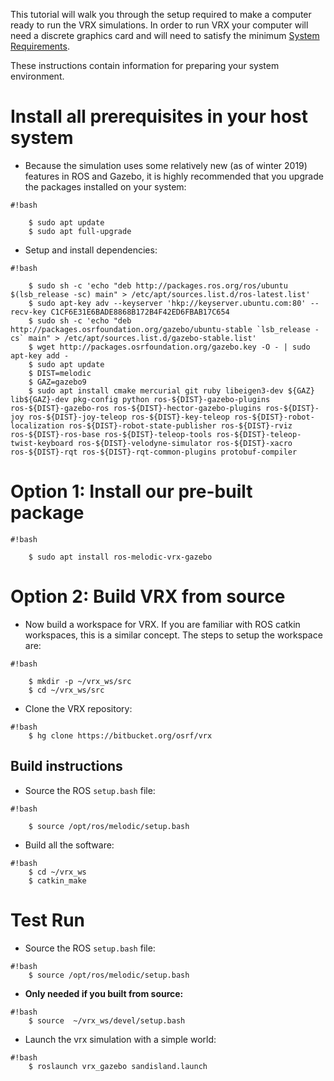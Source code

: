This tutorial will walk you through the setup required to make a computer ready to run the VRX simulations. In order to run VRX your computer will need a discrete graphics card and will need to satisfy the minimum [System Requirements](https://bitbucket.org/osrf/vrx/wiki/system_requirements).

These instructions contain information for preparing your system environment.

# Install all prerequisites in your host system #

* Because the simulation uses some relatively new (as of winter 2019) features in ROS and Gazebo, it is highly recommended that you upgrade the packages installed on your system:

```
#!bash

    $ sudo apt update
    $ sudo apt full-upgrade
```


* Setup and install dependencies:


```
#!bash

    $ sudo sh -c 'echo "deb http://packages.ros.org/ros/ubuntu $(lsb_release -sc) main" > /etc/apt/sources.list.d/ros-latest.list'
    $ sudo apt-key adv --keyserver 'hkp://keyserver.ubuntu.com:80' --recv-key C1CF6E31E6BADE8868B172B4F42ED6FBAB17C654
    $ sudo sh -c 'echo "deb http://packages.osrfoundation.org/gazebo/ubuntu-stable `lsb_release -cs` main" > /etc/apt/sources.list.d/gazebo-stable.list'
    $ wget http://packages.osrfoundation.org/gazebo.key -O - | sudo apt-key add -
    $ sudo apt update
    $ DIST=melodic
    $ GAZ=gazebo9
    $ sudo apt install cmake mercurial git ruby libeigen3-dev ${GAZ} lib${GAZ}-dev pkg-config python ros-${DIST}-gazebo-plugins ros-${DIST}-gazebo-ros ros-${DIST}-hector-gazebo-plugins ros-${DIST}-joy ros-${DIST}-joy-teleop ros-${DIST}-key-teleop ros-${DIST}-robot-localization ros-${DIST}-robot-state-publisher ros-${DIST}-rviz ros-${DIST}-ros-base ros-${DIST}-teleop-tools ros-${DIST}-teleop-twist-keyboard ros-${DIST}-velodyne-simulator ros-${DIST}-xacro ros-${DIST}-rqt ros-${DIST}-rqt-common-plugins protobuf-compiler
```

# Option 1: Install our pre-built package

```
#!bash

    $ sudo apt install ros-melodic-vrx-gazebo
```

# Option 2: Build VRX from source

* Now build a workspace for VRX. If you are familiar with ROS catkin
workspaces, this is a similar concept. The steps to setup the workspace are:

```
#!bash

    $ mkdir -p ~/vrx_ws/src
    $ cd ~/vrx_ws/src
```

* Clone the VRX repository:

```
#!bash
    $ hg clone https://bitbucket.org/osrf/vrx
```

## Build instructions ##

* Source the ROS `setup.bash` file:

```
#!bash

    $ source /opt/ros/melodic/setup.bash
```

* Build all the software:

```
#!bash
    $ cd ~/vrx_ws
    $ catkin_make
```

# Test Run

* Source the ROS `setup.bash` file:

```
#!bash
    $ source /opt/ros/melodic/setup.bash
```

* **Only needed if you built from source:**


```
#!bash
    $ source  ~/vrx_ws/devel/setup.bash
```

* Launch the vrx simulation with a simple world:

```
#!bash
    $ roslaunch vrx_gazebo sandisland.launch
```